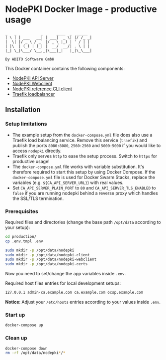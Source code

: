 # NodePKI Docker Image - productive usage

```
_   _           _      ____  _  _____
| \ | | ___   __| | ___|  _ \| |/ /_ _|
|  \| |/ _ \ / _` |/ _ \ |_) | ' / | |
| |\  | (_) | (_| |  __/  __/| . \ | |
|_| \_|\___/ \__,_|\___|_|   |_|\_\___|

By ADITO Software GmbH
```

This Docker container contains the following components:
* [NodePKI API Server](https://github.com/aditosoftware/nodepki/)
* [NodePKI Webclient](https://github.com/aditosoftware/nodepki-webclient/)
* [NodePKI reference CLI client](https://github.com/aditosoftware/nodepki-client/)
* [Traefik loadbalancer](https://traefik.io/)

## Installation

### Setup limitations
- The example setup from the `docker-compose.yml` file does also use a Traefik load balancing service. Remove this service (`traefik`) and publish the ports `8080:8080`, `2560:2560` and `5000:5000` if you would like to access `nodepki` directly.
- Traefik only serves `http` to ease the setup process. Switch to `https` for productive usage!
- The `docker-compose.yml` file works with variable substitution. It's therefore required to start this setup by using Docker Compose. If the `docker-compose.yml` file is used for Docker Swarm Stacks, replace the variables (e.g. `${CA_API_SERVER_URL}`) with real values.
- Set `CA_API_SERVER_PLAIN_PORT` to `80` and `CA_API_SERVER_TLS_ENABLED` to `false` if you are running nodepki behind a reverse proxy which handles the SSL/TLS termination. 

### Prerequisites

Required files and directories (change the base path `/opt/data` according to your setup):
```bash
cd production/
cp .env.tmpl .env

sudo mkdir -p /opt/data/nodepki
sudo mkdir -p /opt/data/nodepki-client
sudo mkdir -p /opt/data/nodepki-webclient
sudo mkdir -p /opt/data/nodepki-certs
```

Now you need to set/change the app variables inside `.env`.

Required host files entries for local development setups:
```bash
127.0.0.1 admin-ca.example.com ca.example.com ocsp.example.com
```
**Notice**: Adjust your `/etc/hosts` entries according to your values inside `.env`.

### Start up
```bash
docker-compose up
```

### Clean up
```bash
docker-compose down
rm -rf /opt/data/nodepki*/*
```
